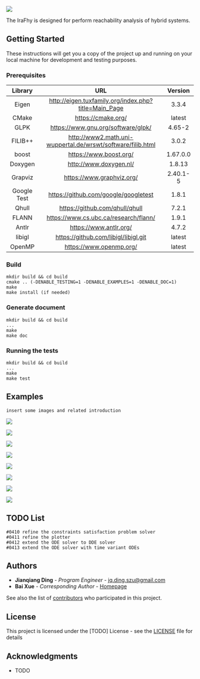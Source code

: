 ![](doc/pics/logo.png)

The IraFhy is designed for perform reachability analysis of hybrid systems.

## Getting Started

These instructions will get you a copy of the project up and running on your local machine for development and testing purposes.

### Prerequisites

|   Library   |                             URL                             | Version  |
| :---------: | :---------------------------------------------------------: | :------: |
|    Eigen    |    http://eigen.tuxfamily.org/index.php?title=Main_Page     |  3.3.4   |
|    CMake    |                     https://cmake.org/                      |  latest  |
|    GLPK     |             https://www.gnu.org/software/glpk/              |  4.65-2  |
|   FILIB++   | http://www2.math.uni-wuppertal.de/wrswt/software/filib.html |  3.0.2   |
|    boost    |                   https://www.boost.org/                    | 1.67.0.0 |
|   Doxygen   |                   http://www.doxygen.nl/                    |  1.8.13  |
|   Grapviz   |                  https://www.graphviz.org/                  | 2.40.1-5 |
| Google Test |            https://github.com/google/googletest             |  1.8.1   |
|    Qhull    |               https://github.com/qhull/qhull                |  7.2.1   |
|    FLANN    |            https://www.cs.ubc.ca/research/flann/            |  1.9.1   |
|    Antlr    |                   https://www.antlr.org/                    |  4.7.2   |
|   libigl    |            https://github.com/libigl/libigl.git             |  latest  |
|   OpenMP    |                   https://www.openmp.org/                   |  latest  |

### Build

```
mkdir build && cd build
cmake .. (-DENABLE_TESTING=1 -DENABLE_EXAMPLES=1 -DENABLE_DOC=1)
make
make install (if needed)
```

### Generate document

```
mkdir build && cd build
...
make
make doc
```

### Running the tests

```
mkdir build && cd build
...
make
make test
```

## Examples
```
insert some images and related introduction
```
![](doc/pics/test/algorithmTest/overApproximateForwardTest/OAF_spikingNeuronModel.png)

![](doc/pics/test/algorithmTest/overApproximateForwardTest/OAF_helicopterController.png)

![](doc/pics/test/algorithmTest/overApproximateForwardTest/OAF_helicopterController_0.png)

![](doc/pics/test/algorithmTest/overApproximateForwardTest/OAF_helicopterController_1.png)

![](doc/pics/test/algorithmTest/overApproximateForwardTest/OAF_helicopterController_2.png)

![](doc/pics/test/algorithmTest/overApproximateForwardTest/OAF_helicopterController_3.png)

![](doc/pics/test/algorithmTest/overApproximateForwardTest/OAF_helicopterController_4.png)

![](doc/pics/test/algorithmTest/overApproximateForwardTest/OAF_helicopterController_5.png)

## TODO List
```
#0410 refine the constraints satisfaction problem solver
#0411 refine the plotter
#0412 extend the ODE solver to DDE solver
#0413 extend the ODE solver with time variant ODEs
```

## Authors

* **Jianqiang Ding** - *Program Engineer* - <jq.ding.szu@gmail.com>
* **Bai Xue** - *Corresponding Author* - [Homepage](http://lcs.ios.ac.cn/~xuebai/index.html)

See also the list of [contributors](https://github.com/project/contributors) who participated in this project.

## License

This project is licensed under the [TODO] License - see the [LICENSE](LICENSE.md) file for details

## Acknowledgments

* TODO